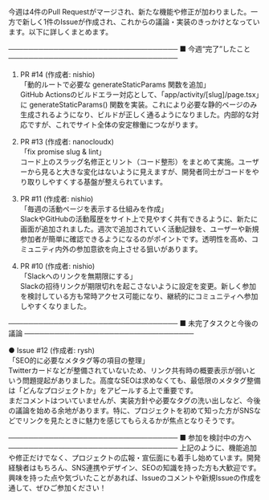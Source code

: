 今週は4件のPull Requestがマージされ、新たな機能や修正が加わりました。一方で新しく1件のIssueが作成され、これからの議論・実装のきっかけとなっています。以下に詳しくまとめます。

──────────────────────────────────
■ 今週“完了”したこと
──────────────────────────────────

1) PR #14 (作成者: nishio)  
   「動的ルートで必要な generateStaticParams 関数を追加」  
   GitHub Actionsのビルドエラー対応として、「app/activity/[slug]/page.tsx」に generateStaticParams() 関数を実装。これにより必要な静的ページのみ生成されるようになり、ビルドが正しく通るようになりました。内部的な対応ですが、これでサイト全体の安定稼働につながります。

2) PR #13 (作成者: nanocloudx)  
   「fix promise slug & lint」  
   コード上のスラッグ名修正とリント（コード整形）をまとめて実施。ユーザーから見ると大きな変化はないように見えますが、開発者同士がコードをやり取りしやすくする基盤が整えられています。

3) PR #11 (作成者: nishio)  
   「毎週の活動ページを表示する仕組みを作成」  
   SlackやGitHubの活動履歴をサイト上で見やすく共有できるように、新たに画面が追加されました。週次で追加されていく活動記録を、ユーザーや新規参加者が簡単に確認できるようになるのがポイントです。透明性を高め、コミュニティ内外の参加意欲を向上させる狙いがあります。

4) PR #10 (作成者: nishio)  
   「Slackへのリンクを無期限にする」  
   Slackの招待リンクが期限切れを起こさないように設定を変更。新しく参加を検討している方も常時アクセス可能になり、継続的にコミュニティへ参加しやすくなりました。

──────────────────────────────────
■ 未完了タスクと今後の議論
──────────────────────────────────

● Issue #12 (作成者: rysh)  
  「SEO的に必要なメタタグ等の項目の整理」  
  Twitterカードなどが整備されていないため、リンク共有時の概要表示が弱いという問題提起がありました。高度なSEOは求めなくても、最低限のメタタグ整備は「どんなプロジェクトか」をアピールする上で重要です。  
  まだコメントはついていませんが、実装方針や必要なタグの洗い出しなど、今後の議論を始める余地があります。特に、プロジェクトを初めて知った方がSNSなどでリンクを見たときに魅力を感じてもらえるかが焦点となりそうです。

──────────────────────────────────
■ 参加を検討中の方へ
──────────────────────────────────
上記のように、機能追加や修正だけでなく、プロジェクトの広報・宣伝面にも着手し始めています。開発経験者はもちろん、SNS連携やデザイン、SEOの知識を持った方も大歓迎です。興味を持った点や気づいたことがあれば、Issueのコメントや新規Issueの作成を通して、ぜひご参加ください！  